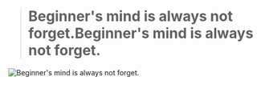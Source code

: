
> # Beginner's mind is always not forget.Beginner's mind is always not forget.


![Beginner's mind is always not forget.](http://a3.qpic.cn/psb?/V13QGUyx15hvqK/sB1*FCtApWUP1AwM97F4tVgx1Jh0Je0xA*88zmXoyoU!/b/dE0AAAAAAAAA&bo=9AEZAQAAAAACEts!&rf=viewer_4)

